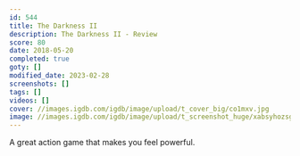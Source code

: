 ```yaml
---
id: 544
title: The Darkness II
description: The Darkness II - Review
score: 80
date: 2018-05-20
completed: true
goty: []
modified_date: 2023-02-28
screenshots: []
tags: []
videos: []
cover: //images.igdb.com/igdb/image/upload/t_cover_big/co1mxv.jpg
image: //images.igdb.com/igdb/image/upload/t_screenshot_huge/xabsyhozsgwqcsyrgugr.jpg
---
```

A great action game that makes you feel powerful.